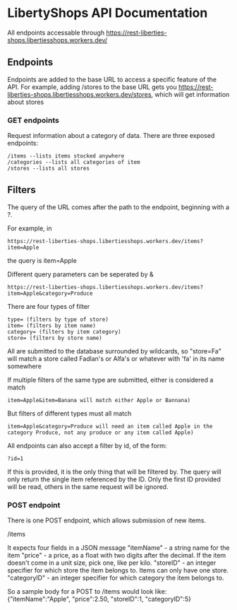 # LibertyShops API Documentation

All endpoints accessable through https://rest-liberties-shops.libertiesshops.workers.dev/

## Endpoints

Endpoints are added to the base URL to access a specific feature of the API. For example, adding /stores to the base URL gets you https://rest-liberties-shops.libertiesshops.workers.dev/stores, which will get information about stores

### GET endpoints

Request information about a category of data. There are three exposed endpoints:

```
/items --lists items stocked anywhere
/categories --lists all categories of item
/stores --lists all stores
```

## Filters

The query of the URL comes after the path to the endpoint, beginning with a ?.

For example, in
```
https://rest-liberties-shops.libertiesshops.workers.dev/items?item=Apple
```
the query is item=Apple

Different query parameters can be seperated by &
```
https://rest-liberties-shops.libertiesshops.workers.dev/items?item=Apple&category=Produce
```
There are four types of filter
```
type= (filters by type of store)
item= (filters by item name)
category= (filters by item category)
store= (filters by store name)
```

All are submitted to the database surrounded by wildcards, so "store=Fa" will match a store called Fadlan's or Alfa's or whatever with 'fa' in its name somewhere

If multiple filters of the same type are submitted, either is considered a match
```
item=Apple&item=Banana will match either Apple or Bannana)
```

But filters of different types must all match 

```
item=Apple&category=Produce will need an item called Apple in the category Produce, not any produce or any item called Apple)
```

All endpoints can also accept a filter by id, of the form:
```
?id=1
```
If this is provided, it is the only thing that will be filtered by. The query will only return the single item referenced by the ID. Only the first ID provided will be read, others in the same request will be ignored.

### POST endpoint

There is one POST endpoint, which allows submission of new items.

/items

It expects four fields in a JSON message
"itemName" - a string name for the item
"price" - a price, as a float with two digits after the decimal. If the item doesn't come in a unit size, pick one, like per kilo.
"storeID" - an integer specifier for which store the item belongs to. Items can only have one store.
"categoryID" - an integer specifier for which category the item belongs to.

So a sample body for a POST to /items would look like: 
{"itemName":"Apple", "price":2.50, "storeID":1, "categoryID":5}
